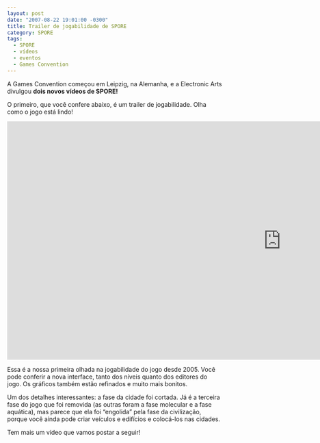 ```yaml
---
layout: post
date: "2007-08-22 19:01:00 -0300"
title: Trailer de jogabilidade de SPORE
category: SPORE
tags:
  - SPORE
  - vídeos
  - eventos
  - Games Convention
---
```


A Games Convention começou em Leipzig, na Alemanha, e a Electronic Arts divulgou **dois novos vídeos de SPORE!**

O primeiro, que você confere abaixo, é um trailer de jogabilidade. Olha como o jogo está lindo!

<iframe width="1280" height="557" src="https://www.youtube.com/embed/WGJOlq6-upY" frameborder="0" allow="accelerometer; autoplay; encrypted-media; gyroscope; picture-in-picture" allowfullscreen></iframe>

Essa é a nossa primeira olhada na jogabilidade do jogo desde 2005. Você pode conferir a nova interface, tanto dos níveis quanto dos editores do jogo. Os gráficos também estão refinados e muito mais bonitos.

Um dos detalhes interessantes: a fase da cidade foi cortada. Já é a terceira fase do jogo que foi removida (as outras foram a fase molecular e a fase aquática), mas parece que ela foi “engolida” pela fase da civilização, porque você ainda pode criar veículos e edifícios e colocá-los nas cidades.

Tem mais um vídeo que vamos postar a seguir!

